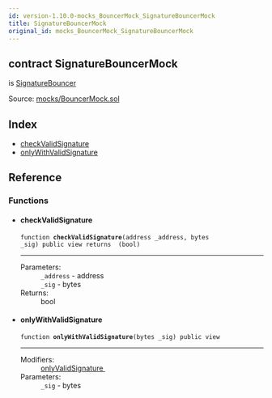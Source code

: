 ```yaml
---
id: version-1.10.0-mocks_BouncerMock_SignatureBouncerMock
title: SignatureBouncerMock
original_id: mocks_BouncerMock_SignatureBouncerMock
---
```


<div class="contract-doc"><div class="contract"><h2 class="contract-header"><span class="contract-kind">contract</span> SignatureBouncerMock</h2><p class="base-contracts"><span>is</span> <a href="access_SignatureBouncer.html">SignatureBouncer</a></p><div class="source">Source: <a href="https://github.com/OpenZeppelin/zeppelin-solidity/blob/v1.10.0/contracts/mocks/BouncerMock.sol" target="_blank">mocks/BouncerMock.sol</a></div></div><div class="index"><h2>Index</h2><ul><li><a href="mocks_BouncerMock_SignatureBouncerMock.html#checkValidSignature">checkValidSignature</a></li><li><a href="mocks_BouncerMock_SignatureBouncerMock.html#onlyWithValidSignature">onlyWithValidSignature</a></li></ul></div><div class="reference"><h2>Reference</h2><div class="functions"><h3>Functions</h3><ul><li><div class="item function"><span id="checkValidSignature" class="anchor-marker"></span><h4 class="name">checkValidSignature</h4><div class="body"><code class="signature">function <strong>checkValidSignature</strong><span>(address _address, bytes _sig) </span><span>public </span><span>view </span><span>returns  (bool) </span></code><hr/><dl><dt><span class="label-parameters">Parameters:</span></dt><dd><div><code>_address</code> - address</div><div><code>_sig</code> - bytes</div></dd><dt><span class="label-return">Returns:</span></dt><dd>bool</dd></dl></div></div></li><li><div class="item function"><span id="onlyWithValidSignature" class="anchor-marker"></span><h4 class="name">onlyWithValidSignature</h4><div class="body"><code class="signature">function <strong>onlyWithValidSignature</strong><span>(bytes _sig) </span><span>public </span><span>view </span></code><hr/><dl><dt><span class="label-modifiers">Modifiers:</span></dt><dd><a href="access_SignatureBouncer.html#onlyValidSignature">onlyValidSignature </a></dd><dt><span class="label-parameters">Parameters:</span></dt><dd><div><code>_sig</code> - bytes</div></dd></dl></div></div></li></ul></div></div></div>
